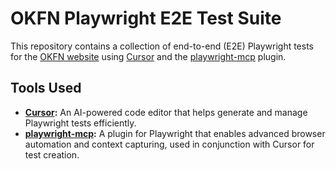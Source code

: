# OKFN Playwright E2E Test Suite

This repository contains a collection of end-to-end (E2E) Playwright tests for the [OKFN website](https://okfn.org/) using [Cursor](https://www.cursor.so/) and the [playwright-mcp](https://github.com/Ashish-Bansal/playwright-mcp) plugin.


## Tools Used

- **[Cursor](https://www.cursor.so/):** An AI-powered code editor that helps generate and manage Playwright tests efficiently.
- **[playwright-mcp](https://github.com/Ashish-Bansal/playwright-mcp):** A plugin for Playwright that enables advanced browser automation and context capturing, used in conjunction with Cursor for test creation.
